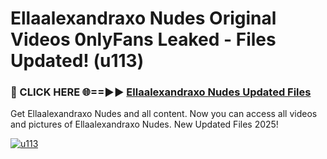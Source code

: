 # Ellaalexandraxo Nudes Original Videos 0nlyFans Leaked - Files Updated! (u113)

<h3>🔴 CLICK HERE 🌐==►► <a href="https://tinyurl.com/4mcuefdz" rel="nofollow">Ellaalexandraxo Nudes Updated Files</a></h3>

Get Ellaalexandraxo Nudes and all content. Now you can access all videos and pictures of Ellaalexandraxo Nudes. New Updated Files 2025!

[![u113](https://i.imgur.com/StAQSOY.gif)](https://tinyurl.com/4mcuefdz)
